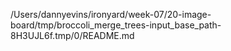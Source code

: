 /Users/dannyevins/ironyard/week-07/20-image-board/tmp/broccoli_merge_trees-input_base_path-8H3UJL6f.tmp/0/README.md